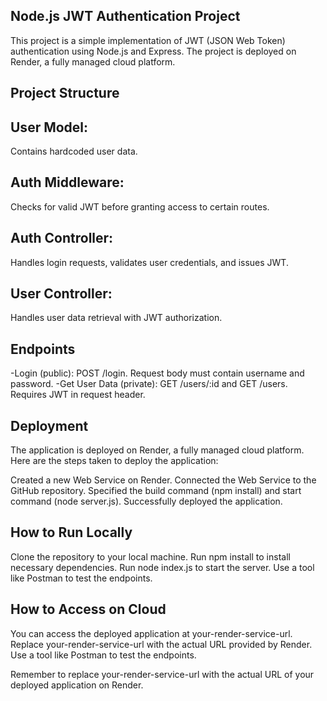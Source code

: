 ## Node.js JWT Authentication Project
This project is a simple implementation of JWT (JSON Web Token) authentication using Node.js and Express. The project is deployed on Render, a fully managed cloud platform.

## Project Structure
## User Model: 
Contains hardcoded user data.
## Auth Middleware: 
Checks for valid JWT before granting access to certain routes.
## Auth Controller: 
Handles login requests, validates user credentials, and issues JWT.
## User Controller: 
Handles user data retrieval with JWT authorization.
## Endpoints
-Login (public): POST /login. Request body must contain username and password.
-Get User Data (private): GET /users/:id and GET /users. Requires JWT in request header.

## Deployment
The application is deployed on Render, a fully managed cloud platform.
Here are the steps taken to deploy the application:

Created a new Web Service on Render.
Connected the Web Service to the GitHub repository.
Specified the build command (npm install) and start command (node server.js).
Successfully deployed the application.

## How to Run Locally
Clone the repository to your local machine.
Run npm install to install necessary dependencies.
Run node index.js to start the server.
Use a tool like Postman to test the endpoints.
## How to Access on Cloud
You can access the deployed application at your-render-service-url. 
Replace your-render-service-url with the actual URL provided by Render. Use a tool like Postman to test the endpoints.

Remember to replace your-render-service-url with the actual URL of your deployed application on Render.